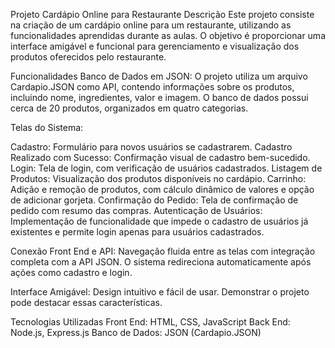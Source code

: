 Projeto Cardápio Online para Restaurante
Descrição
Este projeto consiste na criação de um cardápio online para um restaurante, utilizando as funcionalidades aprendidas durante as aulas. O objetivo é proporcionar uma interface amigável e funcional para gerenciamento e visualização dos produtos oferecidos pelo restaurante.

Funcionalidades
Banco de Dados em JSON: O projeto utiliza um arquivo Cardapio.JSON como API, contendo informações sobre os produtos, incluindo nome, ingredientes, valor e imagem. O banco de dados possui cerca de 20 produtos, organizados em quatro categorias.

Telas do Sistema:

Cadastro: Formulário para novos usuários se cadastrarem.
Cadastro Realizado com Sucesso: Confirmação visual de cadastro bem-sucedido.
Login: Tela de login, com verificação de usuários cadastrados.
Listagem de Produtos: Visualização dos produtos disponíveis no cardápio.
Carrinho: Adição e remoção de produtos, com cálculo dinâmico de valores e opção de adicionar gorjeta.
Confirmação do Pedido: Tela de confirmação de pedido com resumo das compras.
Autenticação de Usuários: Implementação de funcionalidade que impede o cadastro de usuários já existentes e permite login apenas para usuários cadastrados.

Conexão Front End e API: Navegação fluida entre as telas com integração completa com a API JSON. O sistema redireciona automaticamente após ações como cadastro e login.

Interface Amigável: Design intuitivo e fácil de usar. Demonstrar o projeto pode destacar essas características.

Tecnologias Utilizadas
Front End: HTML, CSS, JavaScript
Back End: Node.js, Express.js
Banco de Dados: JSON (Cardapio.JSON)
